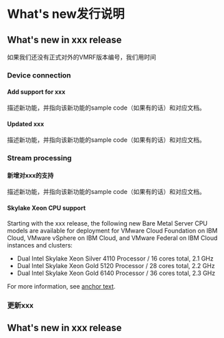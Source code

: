 # What's new发行说明

## What's new in xxx release

如果我们还没有正式对外的VMRF版本编号，我们用时间

### Device connection

#### Add support for xxx

描述新功能，并指向该新功能的sample code（如果有的话）和对应文档。

#### Updated xxx

描述新功能，并指向该新功能的sample code（如果有的话）和对应文档。

### Stream processing

#### 新增对xxx的支持

描述新功能，并指向该新功能的sample code（如果有的话）和对应文档。

<!---
For example
-->
#### Skylake Xeon CPU support

Starting with the xxx release, the following new Bare Metal Server CPU models are available for deployment for VMware Cloud Foundation on IBM Cloud, VMware vSphere on IBM Cloud, and VMware Federal on IBM Cloud instances and clusters:

- Dual Intel Skylake Xeon Silver 4110 Processor / 16 cores total, 2.1 GHz
- Dual Intel Skylake Xeon Gold 5120 Processor / 28 cores total, 2.2 GHz
- Dual Intel Skylake Xeon Gold 6140 Processor / 36 cores total, 2.3 GHz

For more information, see [anchor text](URL).


### 更新xxx



## What's new in xxx release

###
